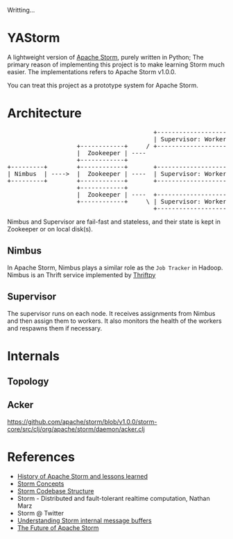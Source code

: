 Writting...


# YAStorm

A lightweight version of [Apache Storm](http://storm.apache.org/), purely written in Python;
The primary reason of implementing this project is to make learning Storm much easier. The
implementations refers to Apache Storm v1.0.0.

You can treat this project as a prototype system for Apache Storm.


Architecture
============
<pre>
                                        +--------------------+
                                        | Supervisor: Worker |
                   +------------+     / +--------------------+
                   |  Zookeeper | ----
                   +------------+
+---------+        +------------+       +--------------------+
| Nimbus  | ---->  |  Zookeeper | ----  | Supervisor: Worker |
+---------+        +------------+       +--------------------+
                   +------------+
                   |  Zookeeper | ----  +--------------------+
                   +------------+     \ | Supervisor: Worker |
                                        +--------------------+
</pre>

Nimbus and Supervisor are fail-fast and stateless, and their state is kept in Zookeeper or on
local disk(s).

Nimbus
------
In Apache Storm, Nimbus plays a similar role as the `Job Tracker` in Hadoop.
Nimbus is an Thrift service implemented by [Thriftpy](https://thriftpy.readthedocs.org/en/latest/)


Supervisor
----------
The supervisor runs on each node. It receives assignments from Nimbus and then assign them to workers.
It also monitors the health of the workers and respawns them if necessary.


Internals
=========

Topology
--------


Acker
-----

https://github.com/apache/storm/blob/v1.0.0/storm-core/src/clj/org/apache/storm/daemon/acker.clj


References
==========
+ [History of Apache Storm and lessons learned](http://nathanmarz.com/blog/history-of-apache-storm-and-lessons-learned.html)
+ [Storm Concepts](http://storm.apache.org/releases/1.0.0/Concepts.html)
+ [Storm Codebase Structure](http://storm.apache.org/releases/1.0.0/Structure-of-the-codebase.html)
+ Storm - Distributed and fault-tolerant realtime computation, Nathan Marz
+ Storm @ Twitter
+ [Understanding Storm internal message buffers](http://www.michael-noll.com/blog/2013/06/21/understanding-storm-internal-message-buffers/)
+ [The Future of Apache Storm](http://www.slideshare.net/HadoopSummit/the-future-of-apache-storm-61340098?qid=8c9e6983-03e4-4cd6-8447-3fdc0b561e35&v=&b=&from_search=6)